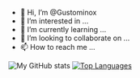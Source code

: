 - 👋 Hi, I’m @Gustominox
- 👀 I’m interested in ...
- 🌱 I’m currently learning ...
- 💞️ I’m looking to collaborate on ...
- 📫 How to reach me ...

![My GitHub stats](https://github-readme-stats.vercel.app/api?username=Gustominox&count_private=true&show_icons=true&theme=dracula&hide=contribs&hide_border=true)
[![Top Languages](https://github-readme-stats.vercel.app/api/top-langs/?username=Gustominox&layout=compact&theme=dracula&hide_border=true)](https://github.com/anuraghazra/github-readme-stats)

<!---
Gustominox/Gustominox is a ✨ special ✨ repository because its `README.md` (this file) appears on your GitHub profile.
You can click the Preview link to take a look at your changes.
--->
